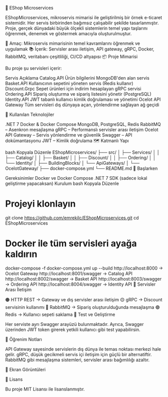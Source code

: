 🛒 EShop Microservices

EShopMicroservices, mikroservis mimarisi ile geliştirilmiş bir örnek e-ticaret sistemidir. Her servis birbirinden bağımsız çalışabilir şekilde tasarlanmıştır. Proje, gerçek dünyadaki büyük ölçekli sistemlerin temel yapı taşlarını öğrenmek, denemek ve göstermek amacıyla oluşturulmuştur.

🎯 Amaç: Mikroservis mimarisinin temel kavramlarını öğrenmek ve uygulamak
📚 İçerik: Servisler arası iletişim, API gateway, gRPC, Docker, RabbitMQ, veritabanı çeşitliliği, CI/CD altyapısı
📦 Proje Mimarisi

Bu proje şu servisleri içerir:

Servis	Açıklama
Catalog.API	Ürün bilgilerini MongoDB'den alan servis
Basket.API	Kullanıcının sepetini yöneten servis (Redis kullanır)
Discount.Grpc	Sepet ürünleri için indirim hesaplayan gRPC servisi
Ordering.API	Sipariş oluşturma ve sipariş listesini yönetir (PostgreSQL)
Identity.API	JWT tabanlı kullanıcı kimlik doğrulaması ve yönetimi
Ocelot API Gateway	Tüm servisleri dış dünyaya açan, yönlendirme sağlayan ağ geçidi

🧰 Kullanılan Teknolojiler

.NET 7
Docker & Docker Compose
MongoDB, PostgreSQL, Redis
RabbitMQ – Asenkron mesajlaşma
gRPC – Performanslı servisler arası iletişim
Ocelot API Gateway – Servis yönlendirme ve güvenlik
Swagger – API dokümantasyonu
JWT – Kimlik doğrulama
🗺️ Katmanlı Yapı

bash
Kopyala
Düzenle
EShopMicroservices/
├── src/
│   ├── Services/
│   │   ├── Catalog/
│   │   ├── Basket/
│   │   ├── Discount/
│   │   ├── Ordering/
│   │   └── Identity/
│   ├── BuildingBlocks/
│   └── ApiGateways/
│       └── OcelotGateway/
├── docker-compose.yml
└── README.md
🚀 Başlarken

Gereksinimler
Docker ve Docker Compose
.NET 7 SDK (sadece lokal geliştirme yapacaksan)
Kurulum
bash
Kopyala
Düzenle
# Projeyi klonlayın
git clone https://github.com/emrekilc/EShopMicroservices.git
cd EShopMicroservices

# Docker ile tüm servisleri ayağa kaldırın
docker-compose -f docker-compose.yml up --build
http://localhost:8000 → Ocelot Gateway
http://localhost:8001/swagger → Catalog API
http://localhost:8002/swagger → Basket API
http://localhost:8003/swagger → Ordering API
http://localhost:8004/swagger → Identity API
🔗 Servisler Arası İletişim

🟠 HTTP REST → Gateway ve dış servisler arası iletişim
🟡 gRPC → Discount servisinin kullanımı
🔵 RabbitMQ → Sipariş oluşturulduğunda mesajlaşma
🟣 Redis → Kullanıcı sepeti saklama
🧪 Test ve Geliştirme

Her serviste ayrı Swagger arayüzü bulunmaktadır. Ayrıca, Swagger üzerinden JWT token girerek yetkili kullanıcı gibi test yapabilirsin.

🧠 Öğrenim Notları

API Gateway sayesinde servislerin dış dünya ile temas noktası merkezi hale gelir.
gRPC, düşük gecikmeli servis içi iletişim için güçlü bir alternatiftir.
RabbitMQ gibi mesajlaşma sistemleri, servisler arası bağımlılığı azaltır.

📸 Ekran Görüntüleri

📄 Lisans

Bu proje MIT Lisansı ile lisanslanmıştır.

